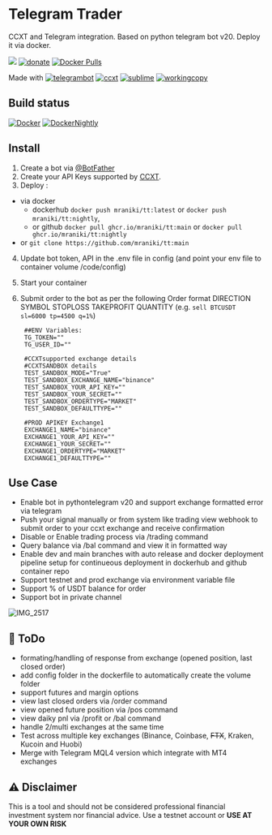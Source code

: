 # Telegram Trader
 CCXT and Telegram integration. Based on python telegram bot v20. 
 Deploy it via docker. 

[![](https://badgen.net/badge/icon/TT/E2B13C?icon=bitcoin&label)](https://github.com/mraniki/tt)
[![donate](https://badgen.net/badge/icon/coindrop/6F4E37?icon=buymeacoffee&label)](https://coindrop.to/mraniki) 
[![Docker Pulls](https://badgen.net/docker/pulls/mraniki/tt)](https://hub.docker.com/r/mraniki/tt)



Made with
[![telegrambot](https://badgen.net/badge/icon/telegrambot?icon=telegram&label)](https://t.me/pythontelegrambotchannel)
[![ccxt](https://badgen.net/badge/icon/ccxt/black?icon=libraries&label)](https://github.com/ccxt/ccxt)
[![sublime](https://badgen.net/badge/icon/sublime/F96854?icon=terminal&label)](https://www.sublimetext.com/)
[![workingcopy](https://badgen.net/badge/icon/workingcopy/16DCCD?icon=github&label)](https://workingcopy.app/)

## Build status
[![Docker](https://github.com/mraniki/tt/actions/workflows/DockerHub.yml/badge.svg)](https://github.com/mraniki/tt/actions/workflows/DockerHub.yml) [![DockerNightly](https://github.com/mraniki/tt/actions/workflows/DockerHub_Dev.yml/badge.svg)](https://github.com/mraniki/tt/actions/workflows/DockerHub_Dev.yml)

## Install
1) Create a bot via [@BotFather ](https://core.telegram.org/bots/tutorial)
2) Create your API Keys supported by [CCXT](https://github.com/ccxt/ccxt). 
3) Deploy :
- via docker 
  - dockerhub `docker push mraniki/tt:latest` or `docker push mraniki/tt:nightly`,
  - or github `docker pull ghcr.io/mraniki/tt:main` or `docker pull ghcr.io/mraniki/tt:nightly`
- or `git clone https://github.com/mraniki/tt:main`
4) Update bot token, API in the .env file in config (and point your env file to container volume /code/config)
5) Start your container
6) Submit order to the bot as per the following Order format DIRECTION SYMBOL STOPLOSS TAKEPROFIT QUANTITY 
  (e.g. `sell BTCUSDT sl=6000 tp=4500 q=1%`) 
  
        ##ENV Variables:
        TG_TOKEN=""
        TG_USER_ID=""

        #CCXTsupported exchange details
        #CCXTSANDBOX details
        TEST_SANDBOX_MODE="True"
        TEST_SANDBOX_EXCHANGE_NAME="binance"
        TEST_SANDBOX_YOUR_API_KEY=""
        TEST_SANDBOX_YOUR_SECRET=""
        TEST_SANDBOX_ORDERTYPE="MARKET"
        TEST_SANDBOX_DEFAULTTYPE=""

        #PROD APIKEY Exchange1
        EXCHANGE1_NAME="binance"
        EXCHANGE1_YOUR_API_KEY=""
        EXCHANGE1_YOUR_SECRET=""
        EXCHANGE1_ORDERTYPE="MARKET"
        EXCHANGE1_DEFAULTTYPE=""

        
 ## Use Case
 - Enable bot in pythontelegram v20 and support exchange formatted error via telegram
 - Push your signal manually or from system like trading view webhook to submit order to your ccxt exchange and receive confirmation
 - Disable or Enable trading process via /trading command
 - Query balance via /bal command and view it in formatted way
 - Enable dev and main branches with auto release and docker deployment pipeline setup for continueous deployment in dockerhub and github container repo
 - Support testnet and prod exchange via environment variable file
 - Support % of USDT balance for order
 - Support bot in private channel
 
![IMG_2517](https://user-images.githubusercontent.com/8766259/199422978-dc3322d9-164b-42af-9cf2-84c6bc3dae29.jpg)

 ## 🚧 ToDo
- formating/handling of response from exchange (opened position, last closed order)
- add config folder in the dockerfile to automatically create the volume folder
- support futures and margin options
- view last closed orders via /order command 
- view opened future position via /pos command 
- view daiky pnl via /profit or /bal command
- handle 2/multi exchanges at the same time
- Test across multiple key exchanges (Binance, Coinbase, ~~FTX~~, Kraken, Kucoin and Huobi)
- Merge with Telegram MQL4 version which integrate with MT4 exchanges

 ## ⚠️ Disclaimer
 This is a tool and should not be considered professional financial investment system nor financial advice.
Use a testnet account or **USE AT YOUR OWN RISK**

